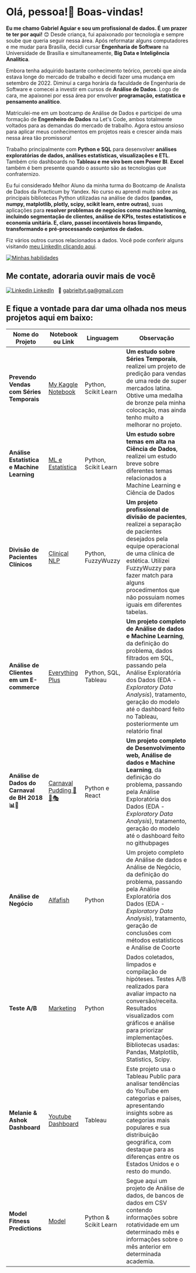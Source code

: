 <p align='center'>
  <h1> Olá, pessoa!👋 Boas-vindas! </h1>
</p>

**Eu me chamo Gabriel Aguiar e sou um profissional de dados. É um prazer te ter por aqui!** 😊 Desde criança, fui apaixonado por tecnologia e sempre soube que queria seguir nessa área. Após reformatar alguns computadores e me mudar para Brasília, decidi cursar **Engenharia de Software** na Universidade de Brasília e simultaneamente, **Big Data e Inteligência Analítica**.

Embora tenha adquirido bastante conhecimento teórico, percebi que ainda estava longe do mercado de trabalho e decidi fazer uma mudança em setembro de 2022. Diminuí a carga horária da faculdade de Engenharia de Software e comecei a investir em cursos de **Análise de Dados**. Logo de cara, me apaixonei por essa área por envolver **programação, estatística e pensamento analítico**.

Matriculei-me em um bootcamp de Análise de Dados e participei de uma formação de **Engenheiro de Dados** na Let's Code, ambos totalmente voltados para as demandas do mercado de trabalho. Agora estou ansioso para aplicar meus conhecimentos em projetos reais e crescer ainda mais nessa área tão promissora!

Trabalho principalmente com **Python e SQL** para desenvolver **análises exploratórias de dados, análises estatísticas, visualizações e ETL**. Também crio dashboards no **Tableau e me viro bem com Power BI**. **Excel** também é bem presente quando o assunto são as tecnologias que confraternizo.

Eu fui considerado Melhor Aluno da minha turma do Bootcamp de Analista de Dados da Practicum by Yandex. No curso eu aprendi muito sobre as principais bibliotecas Python utilizadas na análise de dados **(pandas, numpy, matplotlib, plotly, scipy, scikit learn, entre outras)**, suas aplicações para **resolver problemas de negócios como machine learning, incluindo segmentação de clientes, análise de KPIs, testes estatísticos e economia unitária. E, claro, passei incontáveis horas limpando, transformando e pré-processando conjuntos de dados.**

Fiz vários outros cursos relacionados a dados. Você pode conferir alguns visitando [meu LinkedIn clicando aqui](https://www.linkedin.com/in/gabriel-aguiar-leao/).

[![Minhas habilidades](https://skillicons.dev/icons?i=py,mysql)](https://skillicons.dev/)

## Me contate, adoraria ouvir mais de você
[![Linkedin](https://i.stack.imgur.com/gVE0j.png) LinkedIn](https://www.linkedin.com/in/gabriel-aguiar-leao/)
&nbsp;
📧 gabrieltyt.ga@gmail.com





E fique a vontade para dar uma olhada nos meus projetos aqui em baixo:
------------

|    Nome do Projeto  | Notebook ou Link    | Linguagem    | Observação  | 
| ------------        | ------------        | ------------ |------------ |
| **Prevendo Vendas com Séries Temporais** | [My Kaggle Notebook](https://github.com/Aguiar-Gabriel/kaggle_time_series_competition) | Python, Scikit Learn| **Um estudo sobre Séries Temporais**, realizei um projeto de predição para vendas de uma rede de super mercados latina. Obtive uma medalha de bronze pela minha colocação, mas ainda tenho muito a melhorar no projeto.|
| **Análise Estatística e Machine Learning** | [ML e Estatística](https://github.com/Aguiar-Gabriel/analise_estatistica_e_ml) | Python, Scikit Learn| **Um estudo sobre temas em alta na Ciência de Dados**, realizei um estudo breve sobre diferentes temas relacionados a Machine Learning e Ciência de Dados|
| **Divisão de Pacientes Clínicos** | [Clinical NLP](https://github.com/Aguiar-Gabriel/clinical_nlp/tree/main) | Python, FuzzyWuzzy| **Um projeto profissional de divisão de pacientes**, realizei a separação de pacientes desejados pela equipe operacional de uma clínica de estética. Utilizei FuzzyWuzzy para fazer match para alguns procedimentos que não possuiam nomes iguais em diferentes tabelas.|
| **Análise de Clientes em um E-commerce** | [Everything Plus](https://github.com/Aguiar-Gabriel/E-commerce-data) | Python, SQL, Tableau| **Um projeto completo de Análise de dados e Machine Learning**, da definição do problema, dados filtrados em SQL, passando pela Análise Exploratória dos Dados (EDA - *Exploratory Data Analysis*), tratamento, geração do modelo até o dashboard feito no Tableau, posteriormente um relatório final|
| **Análise de Dados do Carnaval de BH 2018 📊🤔** | [Carnaval Pudding 🎉🥳🎭](https://github.com/hainaha/carnaval-pudding-frontend) | Python e React| **Um projeto completo de Desenvolvimento web, Análise de dados e Machine Learning**, da definição do problema, passando pela Análise Exploratória dos Dados (EDA - *Exploratory Data Analysis*), tratamento, geração do modelo até o dashboard feito no githubpages|
| **Análise de Negócio** | [Alfafish](https://github.com/Aguiar-Gabriel/Alfafish) | Python | Um projeto completo de Análise de dados e Análise de Negócio, da definição do problema, passando pela Análise Exploratória dos Dados (EDA - *Exploratory Data Analysis*), tratamento, geração de conclusões com métodos estatísticos e Análise de Coorte |
| **Teste A/B** | [Marketing](https://github.com/Aguiar-Gabriel/Analise_Teste_A-B) | Python | Dados coletados, limpados e compilação de hipóteses. Testes A/B realizados para avaliar impacto na conversão/receita. Resultados visualizados com gráficos e análise para priorizar implementações. Bibliotecas usadas: Pandas, Matplotlib, Statistics, Scipy. |
| **Melanie & Ashok Dashboard** | [Youtube Dashboard](https://github.com/Aguiar-Gabriel/Melanie-Ashok-dashboard) | Tableau | Este projeto usa o Tableau Public para analisar tendências do YouTube em categorias e países, apresentando insights sobre as categorias mais populares e sua distribuição geográfica, com destaque para as diferenças entre os Estados Unidos e o resto do mundo.|
| **Model Fitness Predictions** | [Model](https://github.com/Aguiar-Gabriel/Model-Fitness-Predictions/blob/main/ML.ipynb) | Python & Scikit Learn | Segue aqui um projeto de Análise de dados, de bancos de dados em CSV contendo informações sobre rotatividade em um determinado mês e informações sobre o mês anterior em determinada academia.

